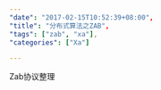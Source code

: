 ```yaml
---
"date": "2017-02-15T10:52:39+08:00",
"title": "分布式算法之ZAB",
"tags": ["zab", "xa"],
"categories": ["Xa"]

---
```


Zab协议整理
